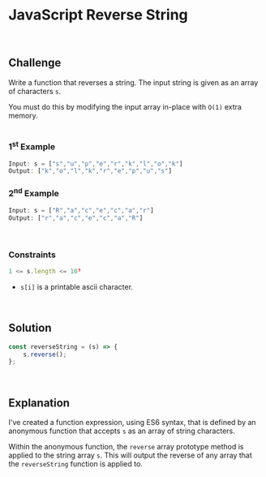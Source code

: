 # JavaScript Reverse String
<br/>

## Challenge

Write a function that reverses a string. The input string is given as an array of characters `s`.

You must do this by modifying the input array in-place with `O(1)` extra memory.
<br/>
<br/>

### 1<sup>st</sup> Example

```JavaScript
Input: s = ["s","u","p","e","r","k","l","o","k"]
Output: ["k","o","l","k","r","e","p","u","s"]
```

### 2<sup>nd</sup> Example

```JavaScript
Input: s = ["R","a","c","e","c","a","r"]
Output: ["r","a","c","e","c","a","R"]
```

<br/>

### Constraints

```JavaScript
1 <= s.length <= 10⁵
```

- `s[i]` is a printable ascii character.

<br/>

## Solution

```JavaScript
const reverseString = (s) => {
    s.reverse();
};
```

<br/>

## Explanation

I've created a function expression, using ES6 syntax, that is defined by an anonymous function that accepts `s` as an array of string characters.
<br/>

Within the anonymous function, the `reverse` array prototype method is applied to the string array `s`. This will output the reverse of any array that the `reverseString` function is applied to.
<br/>
<br/>
